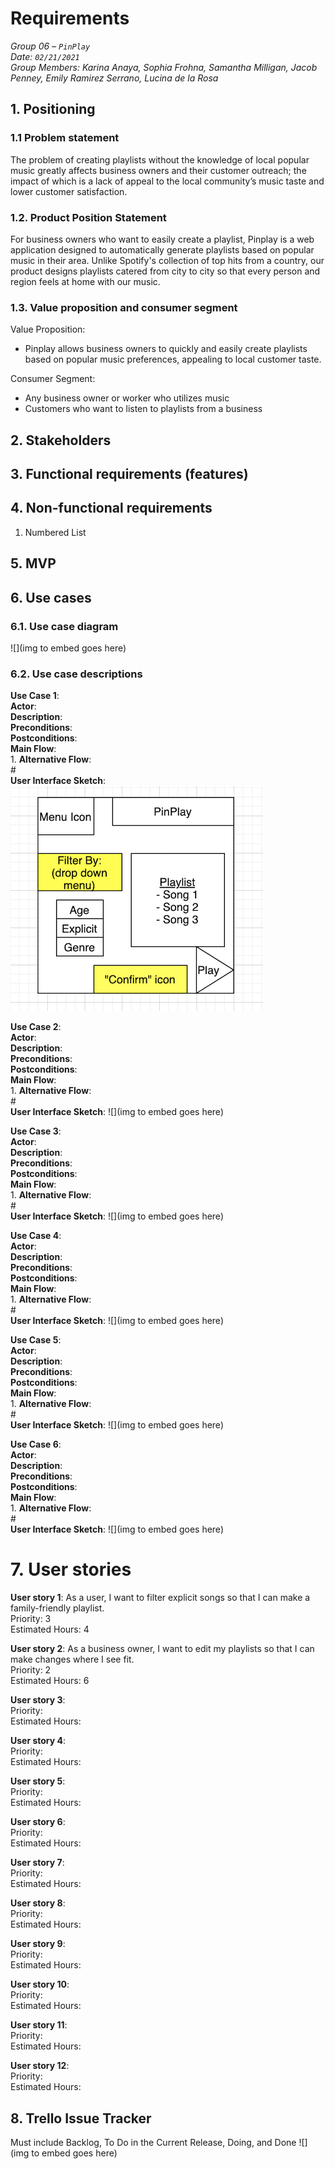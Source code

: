 # Requirements

*Group 06 – `PinPlay`\
Date: `02/21/2021`\
Group Members: Karina Anaya, Sophia Frohna, Samantha Milligan, Jacob Penney, Emily Ramirez Serrano, Lucina de la Rosa*

## 1. Positioning
### 1.1 Problem statement

The problem of creating playlists without the knowledge of local popular music greatly affects business owners and their customer outreach; the impact of which is a lack of appeal to the local community’s music taste and lower customer satisfaction.

### 1.2. Product Position Statement

For business owners who want to easily create a playlist, Pinplay is a web application designed to automatically generate playlists based on popular music in their area. Unlike Spotify's collection of top hits from a country, our product designs playlists catered from city to city so that every person and region feels at home with our music.

### 1.3. Value proposition and consumer segment

Value Proposition:
* Pinplay allows business owners to quickly and easily create playlists based on popular music preferences, appealing to local customer taste.

Consumer Segment:
- Any business owner or worker who utilizes music
- Customers who want to listen to playlists from a business


## 2. Stakeholders
 

## 3. Functional requirements (features)


## 4. Non-functional requirements

1. Numbered List


## 5. MVP



## 6. Use cases
### 6.1. Use case diagram
![](img to embed goes here)


### 6.2. Use case descriptions

**Use Case 1**: \
**Actor**: \
**Description**: \
**Preconditions**: \
**Postconditions**: \
**Main Flow**: \
1. 
**Alternative Flow**: \
#\
**User Interface Sketch**:
![Sketch_1](media/requirements/Sketch_1.png)

**Use Case 2**: \
**Actor**: \
**Description**: \
**Preconditions**: \
**Postconditions**: \
**Main Flow**: \
1. 
**Alternative Flow**: \
#\
**User Interface Sketch**:
![](img to embed goes here)

**Use Case 3**: \
**Actor**: \
**Description**: \
**Preconditions**: \
**Postconditions**: \
**Main Flow**: \
1. 
**Alternative Flow**: \
#\
**User Interface Sketch**:
![](img to embed goes here)

**Use Case 4**: \
**Actor**: \
**Description**: \
**Preconditions**: \
**Postconditions**: \
**Main Flow**: \
1. 
**Alternative Flow**: \
#\
**User Interface Sketch**:
![](img to embed goes here)

**Use Case 5**: \
**Actor**: \
**Description**: \
**Preconditions**: \
**Postconditions**: \
**Main Flow**: \
1. 
**Alternative Flow**: \
#\
**User Interface Sketch**:
![](img to embed goes here)

**Use Case 6**: \
**Actor**: \
**Description**: \
**Preconditions**: \
**Postconditions**: \
**Main Flow**: \
1. 
**Alternative Flow**: \
#\
**User Interface Sketch**:
![](img to embed goes here)


# 7. User stories

**User story 1**: As a user, I want to filter explicit songs so that I can make a family-friendly playlist.\
Priority: 3\
Estimated Hours: 4

**User story 2**: As a business owner, I want to edit my playlists so that I can make changes where I see fit.\
Priority: 2\
Estimated Hours: 6

**User story 3**: \
Priority: \
Estimated Hours: 

**User story 4**: \
Priority: \
Estimated Hours: 

**User story 5**: \
Priority: \
Estimated Hours: 

**User story 6**: \
Priority: \
Estimated Hours: 

**User story 7**: \
Priority: \
Estimated Hours: 

**User story 8**: \
Priority: \
Estimated Hours: 

**User story 9**: \
Priority: \
Estimated Hours: 

**User story 10**: \
Priority: \
Estimated Hours: 

**User story 11**: \
Priority: \
Estimated Hours: 

**User story 12**: \
Priority: \
Estimated Hours: 

## 8. Trello Issue Tracker
Must include Backlog, To Do in the Current Release, Doing, and Done
![](img to embed goes here)
